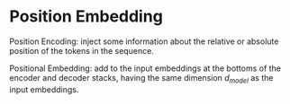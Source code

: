 # Position Embedding

Position Encoding: inject some information about the relative or absolute position of the tokens in the sequence.

Positional Embedding: add to the input embeddings at the bottoms of the encoder and decoder stacks, having the same dimension $d_{model}$ as the input embeddings.
